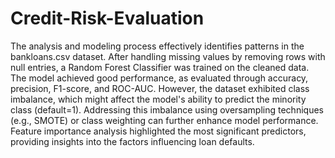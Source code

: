 # Credit-Risk-Evaluation
The analysis and modeling process effectively identifies patterns in the bankloans.csv dataset. After handling missing values by removing rows with null entries, a Random Forest Classifier was trained on the cleaned data. The model achieved good performance, as evaluated through accuracy, precision, F1-score, and ROC-AUC. However, the dataset exhibited class imbalance, which might affect the model's ability to predict the minority class (default=1). Addressing this imbalance using oversampling techniques (e.g., SMOTE) or class weighting can further enhance model performance. Feature importance analysis highlighted the most significant predictors, providing insights into the factors influencing loan defaults.
